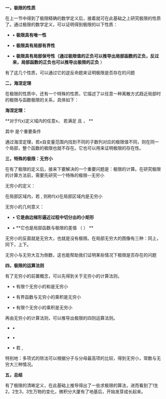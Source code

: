 **一，极限的性质**

在上一节中得到了极限精确的数学定义后，接着就可在此基础之上研究极限的性质了。通过极限的数学定义，可以证明得到极限的以下性质：

  * • **极限具有唯一性**

  * • **极限具有局部有界性**

  * • **极限具有局部保号性（通过极限值的正负可以推导出局部函数的正负，反过来，局部函数的正负也可以推导出极限的正负** ） 

有了这几个性质，可以通过它的逆反命题来证明极限是否存在的问题

**二，海涅定理**

在极限的性质中，还有一个特殊的性质，它描述了以任意一种离散方式趋近局部时的极限与函数极限的关系，具体如下：

**海涅定理：**

**对于f(x)定义域内的任意x， 若满足 且  ，  **

其中  是个重要条件

通过海涅定理，若x自变量范围内找到不同的子数列对应的极限值不同，则在同一个局部，整个函数的极限也就不存在。它也可以用来证明极限的存在性。

**三，特殊的极限：无穷小**

在有了极限的定义后，接来下要解决的一个重要问题是：极限的计算。在研究极限的计算方法前，需要先研究一个特殊的极限--无穷小

无穷小的定义：

在局部区域内，若  , 则称f(x)在局部区域内是无穷小

无穷小的几何意义：

  * • **它是曲边梯形逼近过程中切分出的小矩形**

  * • **它也是局部函数与极限的差值 （ ） **

无穷小的反面就是无穷大，也就是没有极限。在局部无穷大的图像有三种：同上，同下，上下。

无穷小与无穷大互为倒数，这也能帮助我们证明某些情况下极限是否存在的问题

**四，极限的运算法则**

有了无穷小的前置概念，可以先得到关于无穷小的计算法则。

  * • 有限个无穷小的和是无穷小 

  * • 有界函数与无穷小的乘积是无穷小 

  * • 有限个无穷小的乘积是无穷小 

再由无穷小的计算法则，可以推导出极限的四则运算法则。

  * • 

  * • 

  * • 若  , 

特别地：多项式的除法可以根据分子与分母最高项的比较，得到无穷小，常数与无穷大三种情况。

**五，总结**

有了极限的清晰定义，在此基础上推导得出了一些求极限的算法，进而看到了1生2，2生3，3生万物的变化，微积分大厦有了地基后，开始发芽成长起来。

 

